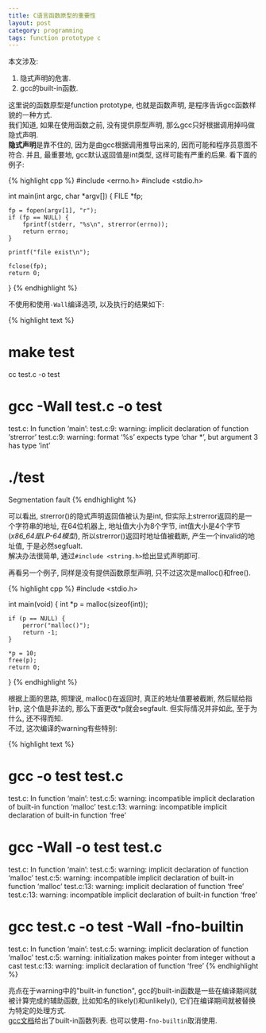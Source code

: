 ```yaml
---
title: C语言函数原型的重要性
layout: post
category: programming
tags: function prototype c
---
```


本文涉及:  
1. 隐式声明的危害.  
2. gcc的built-in函数.  

这里说的函数原型是function prototype, 也就是函数声明, 是程序告诉gcc函数样貌的一种方式.  
我们知道, 如果在使用函数之前, 没有提供原型声明, 那么gcc只好根据调用掉吗做隐式声明.  
**隐式声明**是靠不住的, 因为是由gcc根据调用推导出来的, 因而可能和程序员意图不符合. 并且, 最重要地, gcc默认返回值是int类型, 这样可能有严重的后果. 看下面的例子:

{% highlight cpp %}
#include <errno.h>
#include <stdio.h>
 
int main(int argc, char *argv[]) {
	FILE *fp;
 
	fp = fopen(argv[1], "r");
	if (fp == NULL) {
		fprintf(stderr, "%s\n", strerror(errno));
		return errno;
	}
 
	printf("file exist\n");
    
	fclose(fp);
	return 0;
}
{% endhighlight %}

不使用和使用`-Wall`编译选项, 以及执行的结果如下:

{% highlight text %}
# make test
cc     test.c   -o test

# gcc -Wall test.c -o test
test.c: In function ‘main’:
test.c:9: warning: implicit declaration of function ‘strerror’
test.c:9: warning: format ‘%s’ expects type ‘char *’, but argument 3 has type ‘int’

# ./test
Segmentation fault
{% endhighlight %}

可以看出, strerror()的隐式声明返回值被认为是int, 但实际上strerror返回的是一个字符串的地址, 在64位机器上, 地址值大小为8个字节, int值大小是4个字节(*x86_64是LP-64模型*), 所以strerror()返回时地址值被截断, 产生一个invalid的地址值, 于是必然segfualt.  
解决办法很简单, 通过`#include <string.h>`给出显式声明即可.

再看另一个例子, 同样是没有提供函数原型声明, 只不过这次是malloc()和free().  

{% highlight cpp %}
#include <stdio.h>

int main(void) {
	int *p = malloc(sizeof(int));
    
	if (p == NULL) {
		perror("malloc()");
		return -1;
	}

	*p = 10;
	free(p);
	return 0;
}
{% endhighlight %}

根据上面的思路, 照理说, malloc()在返回时, 真正的地址值要被截断, 然后赋给指针p, 这个值是非法的, 那么下面更改*p就会segfault. 但实际情况并非如此, 至于为什么, 还不得而知.  
不过, 这次编译的warning有些特别:

{% highlight text %}
# gcc -o test test.c
test.c: In function ‘main’:
test.c:5: warning: incompatible implicit declaration of built-in function ‘malloc’
test.c:13: warning: incompatible implicit declaration of built-in function ‘free’

# gcc -Wall -o test test.c
test.c: In function ‘main’:
test.c:5: warning: implicit declaration of function ‘malloc’
test.c:5: warning: incompatible implicit declaration of built-in function ‘malloc’
test.c:13: warning: implicit declaration of function ‘free’
test.c:13: warning: incompatible implicit declaration of built-in function ‘free’

# gcc test.c -o test -Wall -fno-builtin
test.c: In function ‘main’:
test.c:5: warning: implicit declaration of function ‘malloc’
test.c:5: warning: initialization makes pointer from integer without a cast
test.c:13: warning: implicit declaration of function ‘free’
{% endhighlight %}

亮点在于warning中的"built-in function", gcc的built-in函数是一些在编译期间就被计算完成的辅助函数, 比如知名的likely()和unlikely(), 它们在编译期间就被替换为特定的处理方式.  
[gcc文档](http://gcc.gnu.org/onlinedocs/gcc-4.0.3/gcc/Other-Builtins.html)给出了built-in函数列表. 也可以使用`-fno-builtin`取消使用.